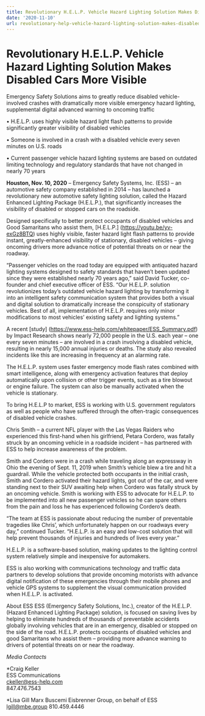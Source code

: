 ```yaml
---
title: Revolutionary H.E.L.P. Vehicle Hazard Lighting Solution Makes Disabled Cars More Visible
date: '2020-11-10'
url: revolutionary-help-vehicle-hazard-lighting-solution-makes-disabled-cars-more-visible
---
```

# Revolutionary H.E.L.P. Vehicle Hazard Lighting Solution Makes Disabled Cars More Visible

Emergency Safety Solutions aims to greatly reduce disabled vehicle-involved crashes with dramatically more visible emergency hazard lighting, supplemental digital advanced warning to oncoming traffic

•	H.E.L.P. uses highly visible hazard light flash patterns to provide significantly greater visibility of disabled vehicles

•	Someone is involved in a crash with a disabled vehicle every seven minutes on U.S. roads

•	Current passenger vehicle hazard lighting systems are based on outdated limiting technology and regulatory standards that have not changed in nearly 70 years 

**Houston, Nov. 10, 2020** – Emergency Safety Systems, Inc. (ESS) – an automotive safety company established in 2014 – has launched a revolutionary new automotive safety lighting solution, called the Hazard Enhanced Lighting Package (H.E.L.P.), that significantly increases the visibility of disabled or stopped cars on the roadside. 


Designed specifically to better protect occupants of disabled vehicles and Good Samaritans who assist them, [H.E.L.P.] (https://youtu.be/yv-exGz8BTQ) uses highly visible, faster hazard light flash patterns to provide instant, greatly-enhanced visibility of stationary, disabled vehicles – giving oncoming drivers more advance notice of potential threats on or near the roadway.

“Passenger vehicles on the road today are equipped with antiquated hazard lighting systems designed to safety standards that haven’t been updated since they were established nearly 70 years ago,” said David Tucker, co-founder and chief executive officer of ESS. “Our H.E.L.P. solution revolutionizes today’s outdated vehicle hazard lighting by transforming it into an intelligent safety communication system that provides both a visual and digital solution to dramatically increase the conspicuity of stationary vehicles. Best of all, implementation of H.E.L.P. requires only minor modifications to most vehicles’ existing safety and lighting systems.”

A recent [study] (https://www.ess-help.com/whitepaper/ESS_Summary.pdf) by Impact Research shows nearly 72,000 people in the U.S. each year – one every seven minutes – are involved in a crash involving a disabled vehicle, resulting in nearly 15,000 annual injuries or deaths. The study also revealed incidents like this are increasing in frequency at an alarming rate.

The H.E.L.P. system uses faster emergency mode flash rates combined with smart intelligence, along with emergency activation features that deploy automatically upon collision or other trigger events, such as a tire blowout or engine failure. The system can also be manually activated when the vehicle is stationary.

To bring H.E.L.P to market, ESS is working with U.S. government regulators as well as people who have suffered through the often-tragic consequences of disabled vehicle crashes.

Chris Smith – a current NFL player with the Las Vegas Raiders who experienced this first-hand when his girlfriend, Petara Cordero, was fatally struck by an oncoming vehicle in a roadside incident – has partnered with ESS to help increase awareness of the problem. 

Smith and Cordero were in a crash while traveling along an expressway in Ohio the evening of Sept. 11, 2019 when Smith’s vehicle blew a tire and hit a guardrail. While the vehicle protected both occupants in the initial crash, Smith and Cordero activated their hazard lights, got out of the car, and were standing next to their SUV awaiting help when Cordero was fatally struck by an oncoming vehicle. Smith is working with ESS to advocate for H.E.L.P. to be implemented into all new passenger vehicles so he can spare others from the pain and loss he has experienced following Cordero’s death.

“The team at ESS is passionate about reducing the number of preventable tragedies like Chris’, which unfortunately happen on our roadways every day,” continued Tucker. “H.E.L.P. is an easy and low-cost solution that will help prevent thousands of injuries and hundreds of lives every year.”

H.E.L.P. is a software-based solution, making updates to the lighting control system relatively simple and inexpensive for automakers.

ESS is also working with communications technology and traffic data partners to develop solutions that provide oncoming motorists with advance digital notification of these emergencies through their mobile phones and vehicle GPS systems to supplement the visual communication provided when H.E.L.P. is activated.  

About ESS
ESS (Emergency Safety Solutions, Inc.), creator of the H.E.L.P. (Hazard Enhanced Lighting Package) solution, is focused on saving lives by helping to eliminate hundreds of thousands of preventable accidents globally involving vehicles that are in an emergency, disabled or stopped on the side of the road. H.E.L.P. protects occupants of disabled vehicles and good Samaritans who assist them – providing more advance warning to drivers of potential threats on or near the roadway.


*Media Contacts*

*Craig Keller			
ESS Communications			
ckeller@ess-help.com	
847.476.7543	

*Lisa Gill
Marx Buscemi Eisbrenner Group, on behalf of ESS
lgill@mbe.group
810.459.4446
